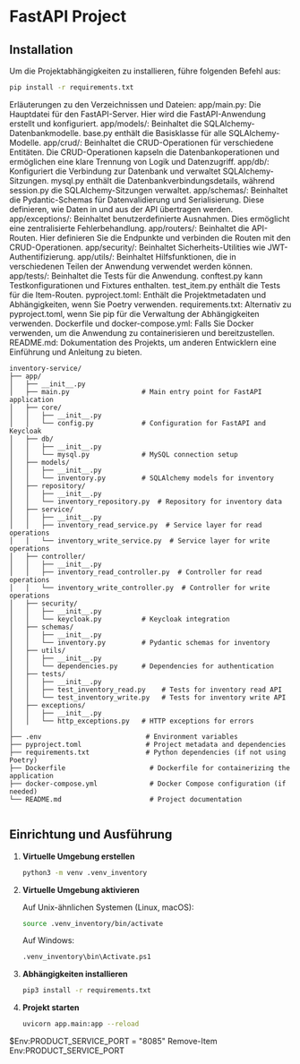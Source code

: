 # FastAPI Project

## Installation

Um die Projektabhängigkeiten zu installieren, führe folgenden Befehl aus:

```bash
pip install -r requirements.txt

```

Erläuterungen zu den Verzeichnissen und Dateien:
app/main.py: Die Hauptdatei für den FastAPI-Server. Hier wird die FastAPI-Anwendung erstellt und konfiguriert.
app/models/: Beinhaltet die SQLAlchemy-Datenbankmodelle. base.py enthält die Basisklasse für alle SQLAlchemy-Modelle.
app/crud/: Beinhaltet die CRUD-Operationen für verschiedene Entitäten. Die CRUD-Operationen kapseln die Datenbankoperationen und ermöglichen eine klare Trennung von Logik und Datenzugriff.
app/db/: Konfiguriert die Verbindung zur Datenbank und verwaltet SQLAlchemy-Sitzungen. mysql.py enthält die Datenbankverbindungsdetails, während session.py die SQLAlchemy-Sitzungen verwaltet.
app/schemas/: Beinhaltet die Pydantic-Schemas für Datenvalidierung und Serialisierung. Diese definieren, wie Daten in und aus der API übertragen werden.
app/exceptions/: Beinhaltet benutzerdefinierte Ausnahmen. Dies ermöglicht eine zentralisierte Fehlerbehandlung.
app/routers/: Beinhaltet die API-Routen. Hier definieren Sie die Endpunkte und verbinden die Routen mit den CRUD-Operationen.
app/security/: Beinhaltet Sicherheits-Utilities wie JWT-Authentifizierung.
app/utils/: Beinhaltet Hilfsfunktionen, die in verschiedenen Teilen der Anwendung verwendet werden können.
app/tests/: Beinhaltet die Tests für die Anwendung. conftest.py kann Testkonfigurationen und Fixtures enthalten. test_item.py enthält die Tests für die Item-Routen.
pyproject.toml: Enthält die Projektmetadaten und Abhängigkeiten, wenn Sie Poetry verwenden.
requirements.txt: Alternativ zu pyproject.toml, wenn Sie pip für die Verwaltung der Abhängigkeiten verwenden.
Dockerfile und docker-compose.yml: Falls Sie Docker verwenden, um die Anwendung zu containerisieren und bereitzustellen.
README.md: Dokumentation des Projekts, um anderen Entwicklern eine Einführung und Anleitung zu bieten.

```plaintext
inventory-service/
├── app/
│   ├── __init__.py
│   ├── main.py                  # Main entry point for FastAPI application
│   ├── core/
│   │   ├── __init__.py
│   │   └── config.py            # Configuration for FastAPI and Keycloak
│   ├── db/
│   │   ├── __init__.py
│   │   └── mysql.py             # MySQL connection setup
│   ├── models/
│   │   ├── __init__.py
│   │   └── inventory.py         # SQLAlchemy models for inventory
│   ├── repository/
│   │   ├── __init__.py
│   │   └── inventory_repository.py  # Repository for inventory data
│   ├── service/
│   │   ├── __init__.py
│   │   ├── inventory_read_service.py  # Service layer for read operations
│   │   └── inventory_write_service.py  # Service layer for write operations
│   ├── controller/
│   │   ├── __init__.py
│   │   ├── inventory_read_controller.py  # Controller for read operations
│   │   └── inventory_write_controller.py  # Controller for write operations
│   ├── security/
│   │   ├── __init__.py
│   │   └── keycloak.py          # Keycloak integration
│   ├── schemas/
│   │   ├── __init__.py
│   │   └── inventory.py         # Pydantic schemas for inventory
│   ├── utils/
│   │   ├── __init__.py
│   │   └── dependencies.py      # Dependencies for authentication
│   ├── tests/
│   │   ├── __init__.py
│   │   ├── test_inventory_read.py    # Tests for inventory read API
│   │   └── test_inventory_write.py   # Tests for inventory write API
│   ├── exceptions/
│   │   ├── __init__.py
│   │   └── http_exceptions.py   # HTTP exceptions for errors
│
├── .env                          # Environment variables
├── pyproject.toml                # Project metadata and dependencies
├── requirements.txt              # Python dependencies (if not using Poetry)
├── Dockerfile                     # Dockerfile for containerizing the application
├── docker-compose.yml             # Docker Compose configuration (if needed)
└── README.md                      # Project documentation


```

## Einrichtung und Ausführung

1. **Virtuelle Umgebung erstellen**

    ```bash
    python3 -m venv .venv_inventory
    ```

2. **Virtuelle Umgebung aktivieren**

   Auf Unix-ähnlichen Systemen (Linux, macOS):

    ```bash
    source .venv_inventory/bin/activate
    ```

   Auf Windows:

    ```bash
    .venv_inventory\bin\Activate.ps1
    ```

3. **Abhängigkeiten installieren**

    ```bash
    pip3 install -r requirements.txt
    ```

4. **Projekt starten**

    ```bash
    uvicorn app.main:app --reload
    ```


$Env:PRODUCT_SERVICE_PORT = "8085"
Remove-Item Env:PRODUCT_SERVICE_PORT  